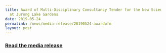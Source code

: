 ```yaml
---
title: Award of Multi-Disciplinary Consultancy Tender for the New Science Centre
  at Jurong Lake Gardens
date: 2019-05-24
permalink: /news/media-release/20190524-awardofm
layout: post
---
```

<h3 style="color:#124596; font-weight:bold;"><a href="https://www.moe.gov.sg/news/press-releases/20190524-award-of-multi-disciplinary-consultancy-tender-for-the-new-science-centre-at-jurong-lake-gardens">Read the media release</a></h3>